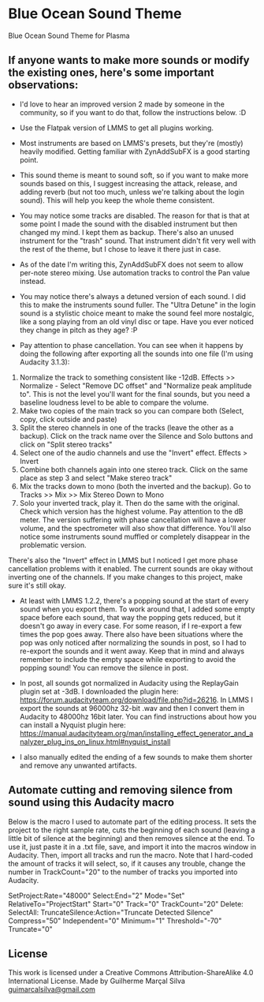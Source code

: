 # Blue Ocean Sound Theme

Blue Ocean Sound Theme for Plasma

## If anyone wants to make more sounds or modify the existing ones, here's some important observations:

- I'd love to hear an improved version 2 made by someone in the community, so if you want to do that, follow the instructions below. :D

- Use the Flatpak version of LMMS to get all plugins working.

- Most instruments are based on LMMS's presets, but they're (mostly) heavily modified. Getting familiar with ZynAddSubFX is a good starting point.

- This sound theme is meant to sound soft, so if you want to make more sounds based on this, I suggest increasing the attack, release, and adding reverb (but not too much, unless we're talking about the login sound). This will help you keep the whole theme consistent.

- You may notice some tracks are disabled. The reason for that is that at some point I made the sound with the disabled instrument but then changed my mind. I kept them as backup. There's also an unused instrument for the "trash" sound. That instrument didn't fit very well with the rest of the theme, but I chose to leave it there just in case.

- As of the date I'm writing this, ZynAddSubFX does not seem to allow per-note stereo mixing. Use automation tracks to control the Pan value instead.

- You may notice there's always a detuned version of each sound. I did this to make the instruments sound fuller. The "Ultra Detune" in the login sound is a stylistic choice meant to make the sound feel more nostalgic, like a song playing from an old vinyl disc or tape. Have you ever noticed they change in pitch as they age? :P

- Pay attention to phase cancellation. You can see when it happens by doing the following after exporting all the sounds into one file (I'm using Audacity 3.1.3):

1. Normalize the track to something consistent like -12dB. Effects >> Normalize - Select "Remove DC offset" and "Normalize peak amplitude to". This is not the level you'll want for the final sounds, but you need a baseline loudness level to be able to compare the volume.
2. Make two copies of the main track so you can compare both (Select, copy, click outside and paste)
3. Split the stereo channels in one of the tracks (leave the other as a backup). Click on the track name over the Silence and Solo buttons and click on "Split stereo tracks"
4. Select one of the audio channels and use the "Invert" effect. Effects > Invert
5. Combine both channels again into one stereo track. Click on the same place as step 3 and select "Make stereo track"
6. Mix the tracks down to mono (both the inverted and the backup). Go to Tracks >> Mix >> Mix Stereo Down to Mono
7. Solo your inverted track, play it. Then do the same with the original. Check which version has the highest volume. Pay attention to the dB meter. The version suffering with phase cancellation will have a lower volume, and the spectrometer will also show that difference. You'll also notice some instruments sound muffled or completely disappear in the problematic version.

There's also the "Invert" effect in LMMS but I noticed I get more phase cancellation problems with it enabled. The current sounds are okay without inverting one of the channels. If you make changes to this project, make sure it's still okay.

- At least with LMMS 1.2.2, there's a popping sound at the start of every sound when you export them. To work around that, I added some empty space before each sound, that way the popping gets reduced, but it doesn't go away in every case. For some reason, if I re-export a few times the pop goes away. There also have been situations where the pop was only noticed after normalizing the sounds in post, so I had to re-export the sounds and it went away. Keep that in mind and always remember to include the empty space while exporting to avoid the popping sound! You can remove the silence in post.

- In post, all sounds got normalized in Audacity using the ReplayGain plugin set at -3dB. I downloaded the plugin here: https://forum.audacityteam.org/download/file.php?id=26216. In LMMS I export the sounds at 96000hz 32-bit .wav and then I convert them in Audacity to 48000hz 16bit later. You can find instructions about how you can install a Nyquist plugin here: https://manual.audacityteam.org/man/installing_effect_generator_and_analyzer_plug_ins_on_linux.html#nyquist_install

- I also manually edited the ending of a few sounds to make them shorter and remove any unwanted artifacts.


## Automate cutting and removing silence from sound using this Audacity macro

Below is the macro I used to automate part of the editing process. It sets the project to the right sample rate, cuts the beginning of each sound (leaving a little bit of silence at the beginning) and then removes silence at the end. To use it, just paste it in a .txt file, save, and import it into the macros window in Audacity. Then, import all tracks and run the macro. Note that I hard-coded the amount of tracks it will select, so, if it causes any trouble, change the number in TrackCount="20" to the number of tracks you imported into Audacity.

SetProject:Rate="48000"
Select:End="2" Mode="Set" RelativeTo="ProjectStart" Start="0" Track="0" TrackCount="20"
Delete:
SelectAll:
TruncateSilence:Action="Truncate Detected Silence" Compress="50" Independent="0" Minimum="1" Threshold="-70" Truncate="0"

## License

This work is licensed under a Creative Commons Attribution-ShareAlike 4.0 International License. Made by Guilherme Marçal Silva <guimarcalsilva@gmail.com>
